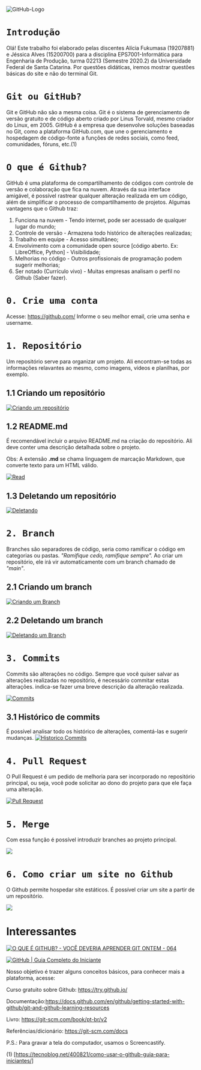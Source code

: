 

![GitHub-Logo](https://user-images.githubusercontent.com/82068739/115130169-9b6d4200-9fc3-11eb-8148-8eee8967cee6.png)
# `Introdução`

Olá! Este trabalho foi elaborado pelas discentes Alícia Fukumasa (19207881) e Jéssica Alves (15200700) para a disciplina EPS7001-Informática para Engenharia de Produção, turma 02213 (Semestre 2020.2) da Universidade Federal de Santa Catarina.
Por questões didáticas, iremos mostrar questões básicas do site e não do terminal Git. 


# `Git ou GitHub?`

Git e GitHub não são a mesma coisa. Git é o sistema de gerenciamento de versão gratuito e de código aberto criado por Linus Torvald, mesmo criador do Linux, em 2005. GitHub é a empresa que desenvolve soluções baseadas no Git, como a plataforma GitHub.com, que une o gerenciamento e hospedagem de código-fonte a funções de redes sociais, como feed, comunidades, fóruns, etc.(1)


# `O que é Github?`

GitHub é uma plataforma de compartilhamento de códigos com controle de versão e colaboração que fica na nuvem. Através da sua interface amigável, é possível rastrear qualquer alteração realizada em um código, além de simplificar o processo de compartilhamento de projetos. Algumas vantagens que o Github traz:

1. Funciona na nuvem - Tendo internet, pode ser acessado de qualquer lugar do mundo;
2. Controle de versão - Armazena todo histórico de alterações realizadas;
3. Trabalho em equipe - Acesso simultâneo;
4. Envolvimento com a comunidade open source [código aberto. Ex: LibreOffice, Python] - Visibilidade;
5. Melhorias no código - Outros profissionais de programação podem sugerir melhorias;
6. Ser notado (Currículo vivo) - Muitas empresas analisam o perfil no Github (Saber fazer).


# `0. Crie uma conta`

Acesse: https://github.com/
Informe o seu melhor email, crie uma senha e username. 


# `1. Repositório`

Um repositório serve para organizar um projeto. Ali encontram-se todas as informações relavantes ao mesmo, como imagens, vídeos e planilhas, por exemplo. 
 
 
## 1.1 Criando um repositório 

[![Criando um repositório](http://img.youtube.com/vi/u4TE-pJXZMI/0.jpg)](http://www.youtube.com/watch?v=u4TE-pJXZMI "Criando um repositório")


## 1.2 README.md

É recomendável incluir o arquivo README.md na criação do repositório. Ali deve conter uma descrição detalhada sobre o projeto.

Obs: A extensão **.md** se chama linguagem de marcação Markdown, que converte texto para um HTML válido.

[![Read](http://img.youtube.com/vi/u4TE-pJXZMI/0.jpg)](http://www.youtube.com/watch?v=u4TE-pJXZMI "Read")


## 1.3 Deletando um repositório 
[![Deletando](http://img.youtube.com/vi/u4TE-pJXZMI/0.jpg)](http://www.youtube.com/watch?v=u4TE-pJXZMI "Deletando")


# `2. Branch`

Branches são separadores de código, seria como ramificar o código em categorias ou pastas. *"Ramifique cedo, ramifique sempre".*
Ao criar um repositório, ele irá vir automaticamente com um branch chamado de *"main"*.


## 2.1 Criando um branch

[![Criando um Branch](http://img.youtube.com/vi/u4TE-pJXZMI/0.jpg)](http://www.youtube.com/watch?v=u4TE-pJXZMI "Criando um Branch")


## 2.2 Deletando um branch

[![Deletando um Branch](http://img.youtube.com/vi/u4TE-pJXZMI/0.jpg)](http://www.youtube.com/watch?v=u4TE-pJXZMI "Deletando um Branch")

# `3. Commits`

Commits são alterações no código. 
Sempre que você quiser salvar as alterações realizadas no repositório, é necessário commitar estas alterações. 
indica-se fazer uma breve descrição da alteração realizada. 

[![Commits](http://img.youtube.com/vi/u4TE-pJXZMI/0.jpg)](http://www.youtube.com/watch?v=u4TE-pJXZMI "Commits")


## 3.1 Histórico de commits

É possível analisar todo os histórico de alterações, comentá-las e sugerir mudanças.
[![Historico Commits](http://img.youtube.com/vi/u4TE-pJXZMI/0.jpg)](http://www.youtube.com/watch?v=u4TE-pJXZMI "Historico Commits")


# `4. Pull Request`

O Pull Request é um pedido de melhoria para ser incorporado no repositório principal, ou seja, você pode solicitar ao dono do projeto para que ele faça uma alteração.


[![Pull Request](http://img.youtube.com/vi/u4TE-pJXZMI/0.jpg)](http://www.youtube.com/watch?v=u4TE-pJXZMI "Pull Request")


# `5. Merge`

Com essa função é possível introduzir branches ao projeto principal. 


[![](http://img.youtube.com/vi/-_KvavPI66w/0.jpg)](http://www.youtube.com/watch?v=-_KvavPI66w "Função merge")

# `6. Como criar um site no Github`

O Github permite hospedar site estáticos. 
É possível criar um site a partir de um repositório.

[![](http://img.youtube.com/vi/yX4Pvo5oQJg/0.jpg)](http://www.youtube.com/watch?v=yX4Pvo5oQJg "Criando uma pagina")








# Interessantes

[![O QUE É GITHUB? - VOCÊ DEVERIA APRENDER GIT ONTEM - 064](http://img.youtube.com/vi/ZDo_f3ZibFA/0.jpg)](http://www.youtube.com/watch?v=ZDo_f3ZibFA "O QUE É GITHUB? - VOCÊ DEVERIA APRENDER GIT ONTEM - 064")

[![GitHub | Guia Completo do Iniciante](http://img.youtube.com/vi/UbJLOn1PAKw/0.jpg)](http://www.youtube.com/watch?v=UbJLOn1PAKw "GitHub | Guia Completo do Iniciante")

Nosso objetivo é trazer alguns conceitos básicos, para conhecer mais a plataforma, acesse:

Curso gratuito sobre Github: https://try.github.io/ 

Documentação:https://docs.github.com/en/github/getting-started-with-github/git-and-github-learning-resources

Livro: https://git-scm.com/book/pt-br/v2

Referências/dicionário: https://git-scm.com/docs

P.S.: Para gravar a tela do computador, usamos o Screencastify.

(1) [https://tecnoblog.net/400821/como-usar-o-github-guia-para-iniciantes/]

